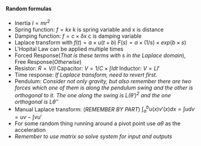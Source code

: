 #### Random formulas
- Inertia $I=mr^2$
- Spring function: $f=kx$ k is spring variable and x is distance
- Damping function: $f=c\times\delta x$ c is damping variable
- Laplace transform with $f(t)=a\times u(t+b)$  $F(s)=a\times (1/s)\times exp(b\times s)$   
- L'Hopital Law can be applied multiple times
- Forced Response(*That is these terms with s in the Laplace domain*), Free Response(*Otherwise*)
- Resistor: $R=V/I$ Capacitor: $V=1/C\times \int Idt$     Inductor: $V=LI'$ 
- Time response: *If Laplace transform, need to revert first.*
- Pendulum: *Consider not only gravity, but also remember there are two forces which one of them is along the pendulum swing and the other is orthogonal to it. The one along the swing is $L(\theta')^2$ and the one orthogonal is $L\theta''$* 
- Manual Laplace transform: (*REMEMBER BY PART*) $\int^b_a u(x)v'(x)dx=\int udv=uv-\int vu'$  
- For some random thing running around a pivot point use $a\theta$ as the acceleration 
- *Remember to use matrix so solve system for input and outputs*
